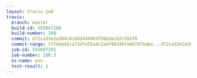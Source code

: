 ```yaml
---
layout: travis-job
travis:
  branch: master
  build-id: 555047288
  build-number: 180
  commit: d72ca33e2a304c0cb02449463756bdacb2c55bf8
  commit-range: 37fda441ca72dfe55a4c2a4f40346fa9d7d7babe...d72ca33e2a304c0cb02449463756bdacb2c55bf8
  job-id: 555047291
  job-number: 180.3
  os-name: osx
  test-result: 1
---
```

